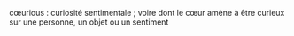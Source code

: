 cœurious : curiosité sentimentale ; voire dont le cœur amène à être curieux sur une personne, un objet ou un sentiment
